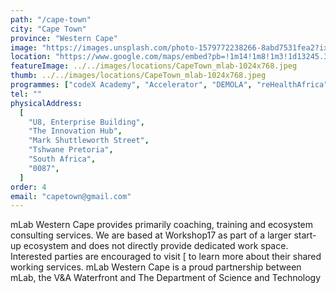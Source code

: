 ```yaml
---
path: "/cape-town"
city: "Cape Town"
province: "Western Cape"
image: "https://images.unsplash.com/photo-1579772238266-8abd7531fea2?ixid=MXwxMjA3fDB8MHxwaG90by1wYWdlfHx8fGVufDB8fHw%3D&ixlib=rb-1.2.1&auto=format&fit=crop&w=1267&q=80"
location: "https://www.google.com/maps/embed?pb=!1m14!1m8!1m3!1d13245.30265681491!2d18.417269!3d-33.907017!3m2!1i1024!2i768!4f13.1!3m3!1m2!1s0x0%3A0x230a41d4c120d038!2smLab%20Southern%20Africa!5e0!3m2!1sen!2sza!4v1620139431891!5m2!1sen!2sza"
featureImage: ../../images/locations/CapeTown_mlab-1024x768.jpeg
thumb: ../../images/locations/CapeTown_mlab-1024x768.jpeg
programmes: ["codeX Academy", "Accelerator", "DEMOLA", "reHealthAfrica"]
tel: ""
physicalAddress:
  [
    "U8, Enterprise Building",
    "The Innovation Hub",
    "Mark Shuttleworth Street",
    "Tshwane Pretoria",
    "South Africa",
    "0087",
  ]
order: 4
email: "capetown@gmail.com"
---
```


mLab Western Cape provides primarily coaching, training and ecosystem consulting services. We are based at Workshop17 as part of a larger start-up ecosystem and does not directly provide dedicated work space. Interested parties are encouraged to visit [[](https://workshop17.co.za/va-waterfront) to learn more about their shared working services.
mLab Western Cape is a proud partnership between mLab, the V&A Waterfront and The Department of Science and Technology
